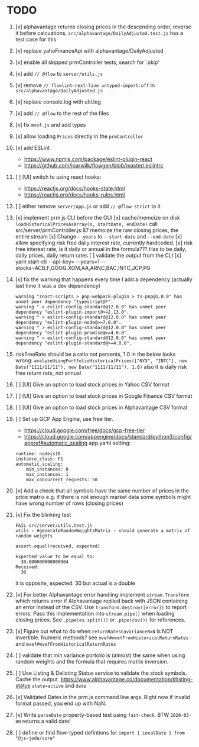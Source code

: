 # TODO

1.  [x] alphavantage returns closing prices in the descending order, reverse it before calcuations,
        `src/alphavantage/DailyAdjusted.test.js` has a test case for this
2.  [x] replace yahoFinanceApi with alphavantage/DailyAdjusted
3.  [x] enable all skipped prmController tests, search for '.skip'
4.  [x] add `// @flow` to `server/utils.js`
5.  [x] remove `// flowlint-next-line untyped-import:off` in `src/alphavantage/DailyAdjusted.js`
6.  [x] replace console.log with util.log
7.  [x] add `// @flow` to the rest of the files
8.  [x] fix `mvef.js` and add types
9.  [x] allow loading `Prices` directly in the `prmController`
10. [x] add ESLint
    - https://www.npmjs.com/package/eslint-plugin-react
    - https://github.com/joarwilk/flowgen/blob/master/.eslintrc
11. [ ] [UI] switch to using react hooks:
    - https://reactjs.org/docs/hooks-state.html
    - https://reactjs.org/docs/hooks-rules.html
12. [ ] either remove `server/app.js` or add `// @flow strict` to it
13. [x] implement prm.js CLI before the GUI
        [x] cache/memoize on disk `loadHistoricalPricesAsArray(s, startDate, endDate)` call
        src/server/prmController.js:87
        memoize the raw closing prices, the entire stream
        [x] Change `--years` to `--start-date` and `--end-date`
        [x] allow specifying risk free daily interest rate, currently hardcoded.
        [x] risk free interest rate, is it daily or annual in the formula??? Has to be daily, daily prices, daily return rates
        [ ] validate the output from the CLI
        [x] yarn start-cli --api-key=<KEY> --years=1 --stocks=ACB,F,GOOG,XOM,AA,ARNC,BAC,INTC,JCP,PG
14. [x] fix the warning that happens every time I add a dependency (actually last time it was a dev dependency)
    ```
    warning "react-scripts > pnp-webpack-plugin > ts-pnp@1.0.0" has unmet peer dependency "typescript@*".
    warning " > eslint-config-standard@12.0.0" has unmet peer dependency "eslint-plugin-import@>=2.13.0".
    warning " > eslint-config-standard@12.0.0" has unmet peer dependency "eslint-plugin-node@>=7.0.0".
    warning " > eslint-config-standard@12.0.0" has unmet peer dependency "eslint-plugin-promise@>=4.0.0".
    warning " > eslint-config-standard@12.0.0" has unmet peer dependency "eslint-plugin-standard@>=4.0.0".
    ```
15. riskFreeRate should be a ratio not percents, 1.0 in the below looks wrong:
    `analyzeUsingPortfolioHistoricalPrices(["NYX", "INTC"], new Date("1111/11/11"), new Date("1111/11/11"), 1.0)`
    also it is daily risk free return rate, not annual
16. [ ] [UI] Give an option to load stock prices in Yahoo CSV format
17. [ ] [UI] Give an option to load stock prices in Google Finance CSV format
18. [ ] [UI] Give an option to load stock prices in Alphavantage CSV format
19. [ ] Set up GCP App Engine, use free tier.
    - https://cloud.google.com/free/docs/gcp-free-tier
    - https://cloud.google.com/appengine/docs/standard/python3/config/appref#automatic_scaling
      app.yaml setting:
    ```
    runtime: nodejs10
    instance_class: F1
    automatic_scaling:
        min_instances: 0
        max_instances: 1
        max_concurrent_requests: 50
    ```
20. [x] Add a check that all symbols have the same number of prices in the price matrix
        e.g. if there is not enough market data some symbols might have wrong number of rows (closing prices)
21. [x] Fix the blinking test

    ```
    FAIL src/server/utils.test.js
    utils › #generateRandomWeightsMatrix › should generate a matrix of random weights

    assert.equal(received, expected)

    Expected value to be equal to:
      30.000000000000004
    Received:
      30
    ```

    it is opposite, expected: 30 but actual is a double

22. [x] For better Alphavantage error handling implement `stream.Transform` which returns error
        if Alphavantage replied back with JSON containing an error instead of the CSV.
        Use `transform.destroy([error])` to report errors.
        Pass this implementation into `stream.pipe()` when loading closing prices.
        See `.pipe(es.split())` or `.pipe(csv())` for references.
23. [x] Figure out what to do when `returnRatesCovarianceNxN` is NOT invertible. Numeric methods?
        see `mvef#mvefFromHistoricalReturnRates` and `mvef#mvefFromHistoricalReturnRates`
24. [ ] validate that min variance portolio is (almost) the same when using random weights and the formula that requires
        matrix inversion.
25. [ ] Use Listing & Delisting Status service to validate the stock symbols. Cache the output.
        https://www.alphavantage.co/documentation/#listing-status
        `state=active` and `date`
26. [x] Validated Dates in the prm.js command line args. Right now if invalid format passed, you end up with NaN.
27. [x] Write `parseDate` property-based test using `fast-check`. BTW `2020-03-00` returns a valid date!
28. [ ] define or find flow-typed defintions for `import { LocalDate } from "@js-joda/core"`
